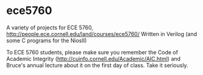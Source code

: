 ece5760
=======

A variety of projects for ECE 5760, http://people.ece.cornell.edu/land/courses/ece5760/
Written in Verilog (and some C programs for the NiosII)

To ECE 5760 students, please make sure you remember the Code of Academic Integrity (http://cuinfo.cornell.edu/Academic/AIC.html) and Bruce's annual lecture about it on the first day of class. Take it seriously.
